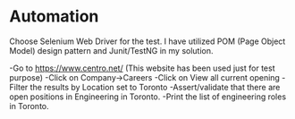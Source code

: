 # Automation 
Choose Selenium Web Driver for the test.
I have utilized POM (Page Object Model) design pattern and Junit/TestNG in my solution.

-Go to https://www.centro.net/ (This website has been used just for test purpose)
-Click on Company->Careers
-Click on View all current opening
-Filter the results by Location set to Toronto
-Assert/validate that there are open positions in Engineering in Toronto.
-Print the list of engineering roles in Toronto.
